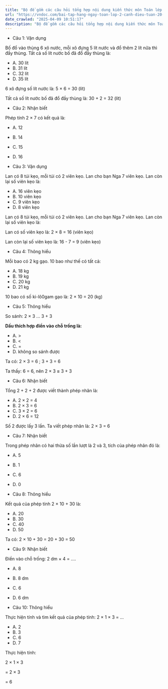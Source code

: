 ```yaml
---
title: "Bộ đề gồm các câu hỏi tổng hợp nội dung kiến thức môn Toán lớp 2 đã học ở Tuần 20 trong chương trình Toán lớp 2 Tập 2 Cánh diều, giúp các em ôn tập và luyện giải các dạng bài tập Toán lớp 2. Mời các em cùng luyện tập."
url: "https://vndoc.com/bai-tap-hang-ngay-toan-lop-2-canh-dieu-tuan-20-thu-3-335739"
date_crawled: "2025-04-09 10:51:17"
description: "Bộ đề gồm các câu hỏi tổng hợp nội dung kiến thức môn Toán lớp 2 đã học ở Tuần 20 trong chương trình Toán lớp 2 Tập 2 Cánh diều, giúp các em ôn tập và luyện giải các dạng bài tập Toán lớp 2. Mời các em cùng luyện tập."
---
```


* Câu 1:  Vận dụng

Bố đổ vào thùng 6 xô nước, mỗi xô đựng 5 lít nước và đổ thêm 2 lít nữa thì đầy thùng. Tất cả số lít nước bố đã đổ đầy thùng là:

  * A. 30 lít 
  * B. 31 lít 
  * C. 32 lít 
  * D. 35 lít 



6 xô đựng số lít nước là: 5 × 6 = 30 (lít)

Tất cả số lít nước bố đã đổ đầy thùng là: 30 + 2 = 32 (lít)

* Câu 2:  Nhận biết

Phép tính 2 × 7 có kết quả là:

  * A. 12 
  * B. 14 
  * C. 15 
  * D. 16 



* Câu 3:  Vận dụng

Lan có 8 túi kẹo, mỗi túi có 2 viên kẹo. Lan cho bạn Nga 7 viên kẹo. Lan còn lại số viên kẹo là:

  * A. 16 viên kẹo 
  * B. 10 viên kẹo 
  * C. 9 viên kẹo 
  * D. 8 viên kẹo 



Lan có 8 túi kẹo, mỗi túi có 2 viên kẹo. Lan cho bạn Nga 7 viên kẹo. Lan còn lại số viên kẹo là:

Lan có số viên kẹo là: 2 × 8 = 16 (viên kẹo)

Lan còn lại số viên kẹo là: 16 - 7 = 9 (viên kẹo)

* Câu 4:  Thông hiểu

Mỗi bao có 2 kg gạo. 10 bao như thế có tất cả:

  * A. 18 kg 
  * B. 19 kg 
  * C. 20 kg 
  * D. 21 kg 



10 bao có số ki-lô0gam gạo là: 2 × 10 = 20 (kg)

* Câu 5:  Thông hiểu

So sánh: 2 × 3 ... 3 + 3

**Dấu thích hợp điền vào chỗ trống là:**

  * A. >
  * B. <
  * C. = 
  * D. không so sánh được 



Ta có: 2 × 3 = 6 ; 3 + 3 = 6

Ta thấy: 6 = 6, nên 2 × 3 **=** 3 + 3

* Câu 6:  Nhận biết

Tổng 2 + 2 + 2 được viết thành phép nhân là:

  * A. 2 × 2 = 4 
  * B. 2 × 3 = 6 
  * C. 3 × 2 = 6 
  * D. 2 × 6 = 12 



Số 2 được lấy 3 lần. Ta viết phép nhân là: 2 × 3 = 6

* Câu 7:  Nhận biết

Trong phép nhân có hai thừa số lần lượt là 2 và 3, tích của phép nhân đó là:

  * A. 5 
  * B. 1 
  * C. 6 
  * D. 0 



* Câu 8:  Thông hiểu

Kết quả của phép tính 2 × 10 + 30 là:

  * A. 20 
  * B. 30 
  * C. 40 
  * D. 50 



Ta có: 2 × 10 + 30 = 20 + 30 = 50

* Câu 9:  Nhận biết

Điền vào chỗ trống: 2 dm × 4 = ....

  * A. 8 
  * B. 8 dm 
  * C. 6 
  * D. 6 dm 



* Câu 10:  Thông hiểu

Thực hiện tính và tìm kết quả của phép tính: 2 × 1 × 3 = ...

  * A. 2 
  * B. 3 
  * C. 6 
  * D. 7 



Thực hiện tính:

2 × 1 × 3

= 2 × 3

= 6
